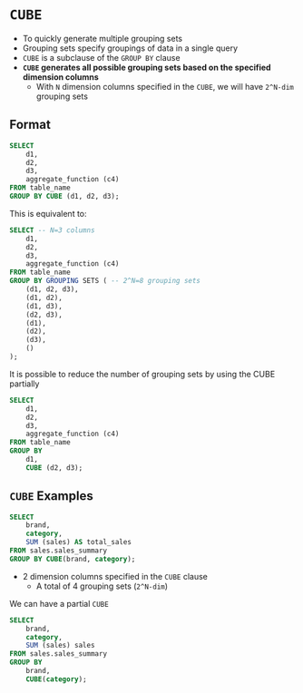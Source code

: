 # `CUBE`

- To quickly generate multiple grouping sets
- Grouping sets specify groupings of data in a single query
- `CUBE` is a subclause of the `GROUP BY` clause 
- **`CUBE` generates all possible grouping sets based on the specified dimension columns**
  - With `N` dimension columns specified in the `CUBE`, we will have `2^N-dim` grouping sets

## Format

```sql
SELECT
    d1,
    d2,
    d3,
    aggregate_function (c4)
FROM table_name
GROUP BY CUBE (d1, d2, d3);
```

This is equivalent to:

```sql
SELECT -- N=3 columns
    d1,
    d2,
    d3,
    aggregate_function (c4)
FROM table_name
GROUP BY GROUPING SETS ( -- 2^N=8 grouping sets
    (d1, d2, d3), 
    (d1, d2),
    (d1, d3),
    (d2, d3),
    (d1),
    (d2),
    (d3), 
    ()
);
```

It is possible to reduce the number of grouping sets by using the CUBE partially

```sql
SELECT
    d1,
    d2,
    d3,
    aggregate_function (c4)
FROM table_name
GROUP BY
    d1,
    CUBE (d2, d3);
```

## `CUBE` Examples

```sql
SELECT
    brand,
    category,
    SUM (sales) AS total_sales
FROM sales.sales_summary
GROUP BY CUBE(brand, category);
```

- 2 dimension columns specified in the `CUBE` clause
  - A total of 4 grouping sets (`2^N-dim`)

We can have a partial `CUBE`

```sql
SELECT
    brand,
    category,
    SUM (sales) sales
FROM sales.sales_summary
GROUP BY
    brand,
    CUBE(category);
```
